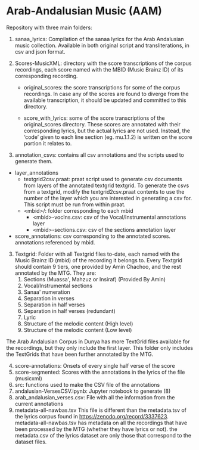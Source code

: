 # Arab-Andalusian Music (AAM)
Repository with three main folders:

1. sanaa_lyrics: Compilation of the sanaa lyrics for the Arab Andalusian music collection.
Available in both original script and transliterations, in csv and json format.

2. Scores-MusicXML: directory with the score transcriptions of the corpus recordings, each score named with the MBID (Music Brainz ID) of its corresponding recording.
   	- original_scores:
		the score transcriptions for some of the corpus recordings. In case any of the scores are found to diverge from the available transcription, it should be updated and committed to this directory.
		
	- score_with_lyrics:
		some of the score transcriptions of the original_scores directory. These scores are annotated with their corresponding lyrics, but the actual lyrics are not used. Instead, the ‘code’ given to each line section (eg. mu.1.1.2) is written on the score portion it relates to.
		
3. annotation_csvs: contains all csv annotations and the scripts used to generate them.
- layer_annotations
    - textgrid2csv.praat: praat script used to generate csv documents from layers of the annotated textgrid textgrid. To generate the csvs from a textgrid, modify the textgrid2csv.praat contents to use the number of the layer which you are interested in generating a csv for. This script must be run from within praat.
    - &lt;mbid&gt;/: folder corresponding to each mbid
        - &lt;mbid&gt;-vocIns.csv: csv of the Vocal/Instrumental annotations layer
        - &lt;mbid&gt;-sections.csv: csv of the sections annotation layer
- score_annotations: csv corresponding to the annotated scores. annotations referenced by mbid.

3. Textgrid: Folder with all Textgrid files to-date, each named with the Music Brainz ID (mbid) of the recording it belongs to. Every Textgrid should contain 9 tiers, one provided by Amin Chachoo, and the rest annotated by the MTG. They are:
      1. Sections (Muassa', Mahzuz or Insiraf) (Provided By Amin)
      2. Vocal/Instrumental sections
      3. Sanaa' numeration
      4. Separation in verses
      5. Separation in half verses
      6. Separation in half verses (redundant)
      7. Lyric
      8. Structure of the melodic content (High level)
      9. Structure of the melodic content (Low level)
      
The Arab Andalusian Corpus in Dunya has more TextGrid files available for the recordings, but they only include the first layer. This folder only includes the TextGrids that have been further annotated by the MTG.
      
4. score-annotations: Onsets of every single half verse of the score
5. score-segmented: Scores with the annotations in the lyrics of the file (musicxml)
6. src: functions used to make the CSV file of the annotations
7. andalusian-VersesCSV.ipynb: Jupyter notebook to generate (8)
8. arab_andalusian_verses.csv: File with all the information from the current annotations
9. metadata-all-nawbas.tsv
This file is different than the metadata.tsv of the lyrics corpus found in https://zenodo.org/record/3337623. metadata-all-nawbas.tsv has metadata on all the recordings that have been processed by the MTG (whether they have lyrics or not). the metadata.csv of the lyrics dataset are only those that correspond to the dataset files.
